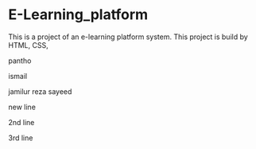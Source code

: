# E-Learning_platform
This is a project of an e-learning platform system. This project is build by HTML, CSS, 

pantho 


ismail 

jamilur reza
sayeed

new line

2nd line

3rd line

